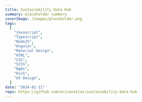 ```yaml
---
title: Sustainability Data Hub
summary: placeholder summary
coverImage: /images/placeholder.png
tags:
  [
    "Javascript",
    "Typescript",
    "NodeJS",
    "Angular",
    "Material Design",
    "HTML",
    "CSS",
    "SCSS",
    "NgRx",
    "RxJS",
    "UX Design",
  ]
date: "2024-01-11"
repo: https://github.com/ericanastas/sustainability-data-hub
---
```

